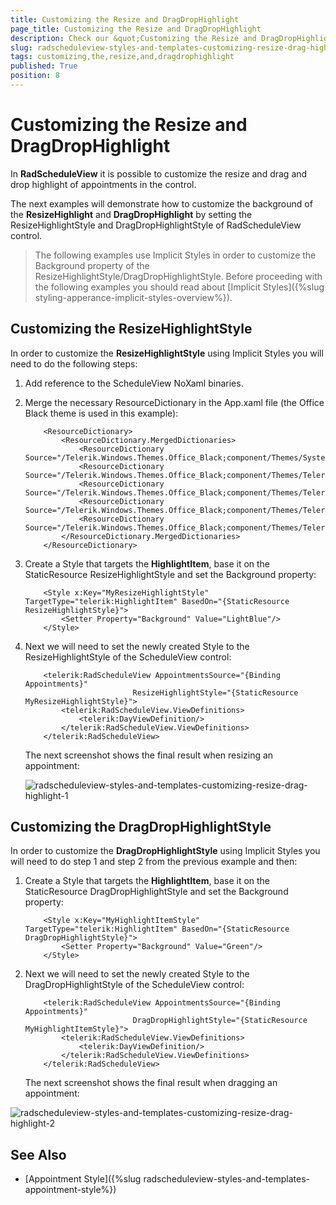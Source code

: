 ```yaml
---
title: Customizing the Resize and DragDropHighlight
page_title: Customizing the Resize and DragDropHighlight
description: Check our &quot;Customizing the Resize and DragDropHighlight&quot; documentation article for the RadScheduleView {{ site.framework_name }} control.
slug: radscheduleview-styles-and-templates-customizing-resize-drag-highlight
tags: customizing,the,resize,and,dragdrophighlight
published: True
position: 8
---
```


# Customizing the Resize and DragDropHighlight

In __RadScheduleView__ it is possible to customize the resize and drag and drop highlight of appointments in the control.

The next examples will demonstrate how to customize the background of the __ResizeHighlight__ and __DragDropHighlight__ by setting the ResizeHighlightStyle and DragDropHighlightStyle of RadScheduleView control.

>The following examples use Implicit Styles in order to customize the Background property of the ResizeHighlightStyle/DragDropHighlightStyle. Before proceeding with the following examples you should read about [Implicit Styles]({%slug styling-apperance-implicit-styles-overview%}).

## Customizing the ResizeHighlightStyle

In order to customize the __ResizeHighlightStyle__ using Implicit Styles you will need to do the following steps:

1. Add reference to the ScheduleView NoXaml binaries.

2. Merge the necessary ResourceDictionary in the App.xaml file (the Office Black theme is used in this example):

	```XAML
		<ResourceDictionary>
			<ResourceDictionary.MergedDictionaries>
				<ResourceDictionary Source="/Telerik.Windows.Themes.Office_Black;component/Themes/System.Windows.xaml"/>
				<ResourceDictionary Source="/Telerik.Windows.Themes.Office_Black;component/Themes/Telerik.Windows.Controls.xaml"/>
				<ResourceDictionary Source="/Telerik.Windows.Themes.Office_Black;component/Themes/Telerik.Windows.Controls.Input.xaml"/>
				<ResourceDictionary Source="/Telerik.Windows.Themes.Office_Black;component/Themes/Telerik.Windows.Controls.Navigation.xaml"/>
				<ResourceDictionary Source="/Telerik.Windows.Themes.Office_Black;component/Themes/Telerik.Windows.Controls.ScheduleView.xaml"/>
			</ResourceDictionary.MergedDictionaries>
		</ResourceDictionary>
	```

3. Create a Style that targets the __HighlightItem__, base it on the StaticResource ResizeHighlightStyle and set the Background property:

	```XAML
		<Style x:Key="MyResizeHighlightStyle" TargetType="telerik:HighlightItem" BasedOn="{StaticResource ResizeHighlightStyle}">
			<Setter Property="Background" Value="LightBlue"/>
		</Style>
	```

4. Next we will need to set the newly created Style to the ResizeHighlightStyle of the ScheduleView control:

	```XAML
		<telerik:RadScheduleView AppointmentsSource="{Binding Appointments}"
							ResizeHighlightStyle="{StaticResource MyResizeHighlightStyle}">
			<telerik:RadScheduleView.ViewDefinitions>
				<telerik:DayViewDefinition/>
			</telerik:RadScheduleView.ViewDefinitions>
		</telerik:RadScheduleView>
	```

	The next screenshot shows the final result when resizing an appointment:

	![radscheduleview-styles-and-templates-customizing-resize-drag-highlight-1](images/radscheduleview-styles-and-templates-customizing-resize-drag-highlight-1.png)

## Customizing the DragDropHighlightStyle

In order to customize the __DragDropHighlightStyle__ using Implicit Styles you will need to do step 1 and step 2 from the previous example and then:

1. Create a Style that targets the __HighlightItem__, base it on the StaticResource DragDropHighlightStyle and set the Background property:

	```XAML
		<Style x:Key="MyHighlightItemStyle" TargetType="telerik:HighlightItem" BasedOn="{StaticResource DragDropHighlightStyle}">
			<Setter Property="Background" Value="Green"/>
		</Style>
	```

2. Next we will need to set the newly created Style to the DragDropHighlightStyle of the ScheduleView control:

	```XAML
		<telerik:RadScheduleView AppointmentsSource="{Binding Appointments}"
							DragDropHighlightStyle="{StaticResource MyHighlightItemStyle}">
			<telerik:RadScheduleView.ViewDefinitions>
				<telerik:DayViewDefinition/>
			</telerik:RadScheduleView.ViewDefinitions>
		</telerik:RadScheduleView>
	```

	The next screenshot shows the final result when dragging an appointment:

![radscheduleview-styles-and-templates-customizing-resize-drag-highlight-2](images/radscheduleview-styles-and-templates-customizing-resize-drag-highlight-2.png)

## See Also

 * [Appointment Style]({%slug radscheduleview-styles-and-templates-appointment-style%})
